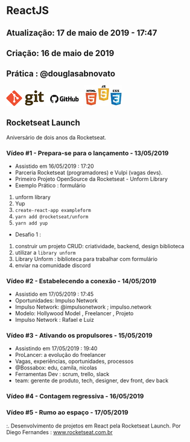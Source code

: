 # ReactJS 

## Atualização: 17 de maio de 2019 - 17:47
## Criação: 16 de maio de 2019
## Prática : @douglasabnovato

![Git](/images/logo-git.png)
![GitHub](/images/logo-github.png)
![HTML-CSS-JS](/images/logo-html-css-js.jpeg)

## Rocketseat Launch 
Aniversário de dois anos da Rocketseat.

### Vídeo #1 - Prepara-se para o lançamento - 13/05/2019
- Assistido em 16/05/2019 : 17:20
- Parceria Rocketseat (programadores) e Vulpi (vagas devs).
- Primeiro Projeto OpenSource da Rocketseat - Unform Library
- Exemplo Prático : formulário
1. unform library
2. Yup
3. `create-react-app exampleform`
4. `yarn add @rocketseat/unform`
5. `yarn add yup`
- Desafio 1 : 
1. construir um projeto CRUD: criatividade, backend, design biblioteca
2. utilizar a `library unform`
3. Library Unform : biblioteca para trabalhar com formulário
4. enviar na comunidade discord 

### Vídeo #2 - Estabelecendo a conexão - 14/05/2019
- Assistido em 17/05/2019 : 17:45
- Oportunidades: Impulso Network
- Impulso Network: @impulsonetwork ; impulso.network
- Modelo: Hollywood Model , Freelancer , Projeto
- Impulso Network : Rafael e Luiz

### Vídeo #3 - Ativando os propulsores - 15/05/2019
- Assistindo em 17/05/2019 : 19:40
- ProLancer: a evolução do freelancer
- Vagas, experiências, oportunidades, processos
- @Bossabox: edu, camila, nicolas
- Ferramentas Dev : scrum, trello, slack
- team: gerente de produto, tech, designer, dev front, dev back

### Vídeo #4 - Contagem regressiva - 16/05/2019

### Vídeo #5 - Rumo ao espaço - 17/05/2019


:. Desenvolvimento de projetos em React pela Rocketseat Launch.
Por Diego Fernandes : www.rocketseat.com.br